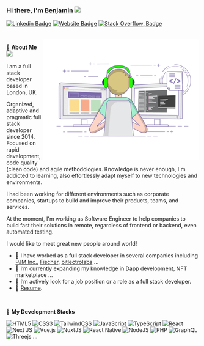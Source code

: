 ### Hi there, I'm <a href="https://benjamin-minato-portfolio.vercel.app" target="_blank">Benjamin</a> <img src="https://media.giphy.com/media/hvRJCLFzcasrR4ia7z/giphy.gif" width="25px">

[![Linkedin Badge](https://img.shields.io/badge/-LinkedIn-0e76a8?style=for-the-badge&style=flat-square&logo=Linkedin&logoColor=white)](https://www.linkedin.com/in/benjamin-minato-9aa306217/)
[![Website Badge](https://img.shields.io/badge/Website-3b5998?style=for-the-badge&style=flat-square&logo=google-chrome&logoColor=white)](https://benjamin-minato-portfolio.vercel.app)
[![Stack Overflow_Badge](https://img.shields.io/badge/-Stackoverflow-FE7A16?style=for-the-badge&style=lat-square&logo=stack-overflow&logoColor=white)](https://stackoverflow.com/users/13506072/top-dev-ops)

<br />
<img align="right" alt="GIF" src="https://github.com/Top-Dev-Ops/Top-Dev-Ops/blob/main/coding.gif?raw=true" width="408" height="318" />

👋 **About Me** &nbsp; ![](https://visitor-badge.glitch.me/badge?page_id=Top-Dev-Ops.Top-Dev-Ops)

I am a full stack developer based in London, UK.

Organized, adaptive and pragmatic full stack developer since 2014. Focused on rapid development, code quality (clean code) and agile methodologies. Knowledge is never enough, I'm addicted to learning, also effortlessly adapt myself to new technologies and environments.

I had been working for different environments such as corporate companies, startups to build and improve their products, teams, and services.

At the moment, I'm working as Software Engineer to help companies to build fast their solutions in remote, regardless of frontend or backend, even automated testing.

I would like to meet great new people around world!

- 🌱 I have worked as a full stack developer in several companies including [PJM Inc.](https://mementosjewelry.com), [Fischer](https://www.fischer-trauringe.de/konfischerator/configurator), [bitlectrolabs](https://bitlectrolabs.com) ...
- 👯 I’m currently expanding my knowledge in Dapp development, NFT marketplace ... 
- 🤝 I’m actively look for a job position or a role as a full stack developer.
- 📝 [Resume](https://github.com/Top-Dev-Ops/Top-Dev-Ops/resume.pdf).

<br />


👋 **My Development Stacks**

![HTML5](https://img.shields.io/badge/html5-%23E34F26.svg?style=for-the-badge&logo=html5&logoColor=white)
![CSS3](https://img.shields.io/badge/css3-%231572B6.svg?style=for-the-badge&logo=css3&logoColor=white)
![TailwindCSS](https://img.shields.io/badge/tailwindcss-%2338B2AC.svg?style=for-the-badge&logo=tailwind-css&logoColor=white)
![JavaScript](https://img.shields.io/badge/javascript-%23323330.svg?style=for-the-badge&logo=javascript&logoColor=%23F7DF1E)
![TypeScript](https://img.shields.io/badge/typescript-%23007ACC.svg?style=for-the-badge&logo=typescript&logoColor=white)
![React](https://img.shields.io/badge/react-%2320232a.svg?style=for-the-badge&logo=react&logoColor=%2361DAFB)
![Next JS](https://img.shields.io/badge/Next-black?style=for-the-badge&logo=next.js&logoColor=white)
![Vue.js](https://img.shields.io/badge/vuejs-%2335495e.svg?style=for-the-badge&logo=vuedotjs&logoColor=%234FC08D)
![NuxtJS](https://img.shields.io/badge/Nuxt-black?style=for-the-badge&logo=nuxt.js&logoColor=white)
![React Native](https://img.shields.io/badge/react_native-%2320232a.svg?style=for-the-badge&logo=react&logoColor=%2361DAFB)
![NodeJS](https://img.shields.io/badge/node.js-6DA55F?style=for-the-badge&logo=node.js&logoColor=white)
![PHP](https://img.shields.io/badge/php-%23777BB4.svg?style=for-the-badge&logo=php&logoColor=white)
![GraphQL](https://img.shields.io/badge/-GraphQL-E10098?style=for-the-badge&logo=graphql&logoColor=white)
![Threejs](https://img.shields.io/badge/threejs-black?style=for-the-badge&logo=three.js&logoColor=white) ...


